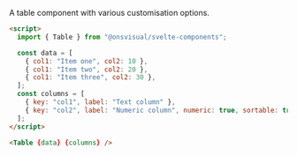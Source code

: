 A table component with various customisation options.

<!-- prettier-ignore -->
```html
<script>
  import { Table } from "@onsvisual/svelte-components";

  const data = [
    { col1: "Item one", col2: 10 },
    { col1: "Item two", col2: 20 },
    { col1: "Item three", col2: 30 },
  ];
  const columns = [
    { key: "col1", label: "Text column" },
    { key: "col2", label: "Numeric column", numeric: true, sortable: true },
  ];
</script>

<Table {data} {columns} />
```
